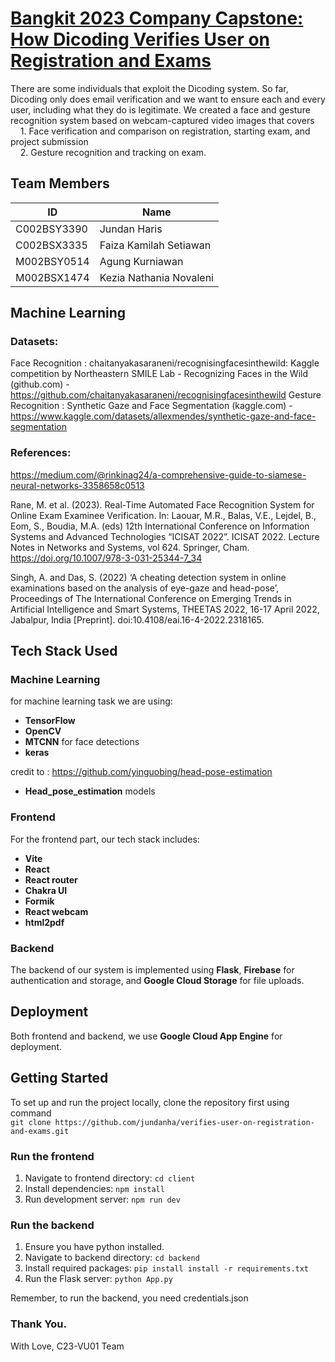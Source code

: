 <h1><a href="https://ui-lib.com/downloads/matx-react-dashboard/">Bangkit 2023 Company Capstone: How Dicoding Verifies User on Registration and Exams</a></h1>

<p>There are some individuals that exploit the Dicoding system. So far, Dicoding only does email verification and we want to ensure each and every user, including what they do is legitimate. We created a face and gesture recognition system based on webcam-captured video images that covers<br>
  &nbsp;&nbsp;&nbsp;&nbsp;1. Face verification and comparison on registration, starting exam, and project submission <br>
  &nbsp;&nbsp;&nbsp;&nbsp;2. Gesture recognition and tracking on exam.  </p>

## Team Members

| ID          | Name                    |
| ----------- | ----------------------- |
| C002BSY3390 | Jundan Haris            |
| C002BSX3335 | Faiza Kamilah Setiawan  |
| M002BSY0514 | Agung Kurniawan         |
| M002BSX1474 | Kezia Nathania Novaleni |

## Machine Learning

### Datasets:

Face Recognition : chaitanyakasaraneni/recognisingfacesinthewild: Kaggle competition by Northeastern SMILE Lab - Recognizing Faces in the Wild (github.com) - https://github.com/chaitanyakasaraneni/recognisingfacesinthewild
Gesture Recognition : Synthetic Gaze and Face Segmentation (kaggle.com) - https://www.kaggle.com/datasets/allexmendes/synthetic-gaze-and-face-segmentation

### References:

https://medium.com/@rinkinag24/a-comprehensive-guide-to-siamese-neural-networks-3358658c0513

Rane, M. et al. (2023). Real-Time Automated Face Recognition System for Online Exam Examinee Verification. In: Laouar, M.R., Balas, V.E., Lejdel, B., Eom, S., Boudia, M.A. (eds) 12th International Conference on Information Systems and Advanced Technologies “ICISAT 2022”. ICISAT 2022. Lecture Notes in Networks and Systems, vol 624. Springer, Cham. https://doi.org/10.1007/978-3-031-25344-7_34

Singh, A. and Das, S. (2022) ‘A cheating detection system in online examinations based on the analysis of eye-gaze and head-pose’, Proceedings of The International Conference on Emerging Trends in Artificial Intelligence and Smart Systems, THEETAS 2022, 16-17 April 2022, Jabalpur, India [Preprint]. doi:10.4108/eai.16-4-2022.2318165.

## Tech Stack Used

### Machine Learning

for machine learning task we are using:

- <b>TensorFlow</b>
- <b>OpenCV</b>
- <b>MTCNN</b> for face detections
- <b>keras</b>

credit to : https://github.com/yinguobing/head-pose-estimation

- <b>Head_pose_estimation</b> models

### Frontend

For the frontend part, our tech stack includes:

- <b>Vite</b>
- <b>React</b>
- <b>React router</b>
- <b>Chakra UI </b>
- <b>Formik</b>
- <b>React webcam</b>
- <b>html2pdf</b>

### Backend

The backend of our system is implemented using <b>Flask</b>, <b>Firebase</b> for authentication and storage, and <b>Google Cloud Storage</b> for file uploads.

## Deployment

Both frontend and backend, we use <b>Google Cloud App Engine</b> for deployment.

## Getting Started

To set up and run the project locally, clone the repository first using command<br>
`git clone https://github.com/jundanha/verifies-user-on-registration-and-exams.git`<br>

### Run the frontend

1. Navigate to frontend directory: `cd client`
2. Install dependencies: `npm install`
3. Run development server: `npm run dev`

### Run the backend

1. Ensure you have python installed.
2. Navigate to backend directory: `cd backend`
3. Install required packages: `pip install install -r requirements.txt`
4. Run the Flask server: `python App.py`

Remember, to run the backend, you need credentials.json

<h3>Thank You.</h3>
<p>With Love, C23-VU01 Team</p>
